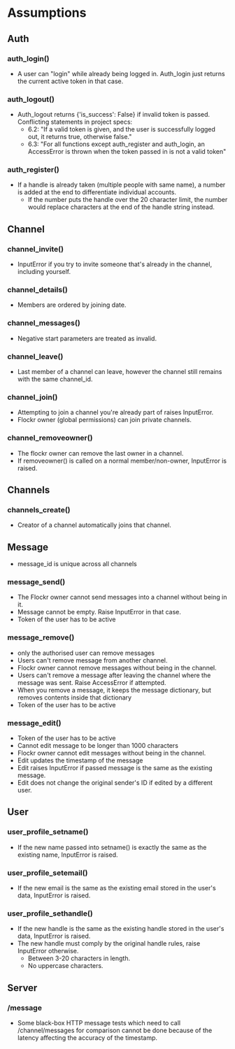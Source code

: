 # Assumptions

## Auth
### auth_login()
- A user can "login" while already being logged in. Auth_login just returns the current active token in that case.
### auth_logout()
- Auth_logout returns {'is_success': False} if invalid token is passed. Conflicting statements in project specs:
    - 6.2: "If a valid token is given, and the user is successfully logged out, it returns true, otherwise false."
    - 6.3: "For all functions except auth_register and auth_login, an AccessError is thrown when the token passed in is not a valid token"
### auth_register()
- If a handle is already taken (multiple people with same name), a number is added at the end to differentiate individual accounts.
    - If the number puts the handle over the 20 character limit, the number would replace characters at the end of the handle string instead.

## Channel
### channel_invite()
- InputError if you try to invite someone that's already in the channel, including yourself.
### channel_details()
- Members are ordered by joining date.
### channel_messages()
- Negative start parameters are treated as invalid.
### channel_leave()
- Last member of a channel can leave, however the channel still remains with the same channel_id.
### channel_join()
- Attempting to join a channel you're already part of raises InputError.
- Flockr owner (global permissions) can join private channels.
### channel_removeowner()
- The flockr owner can remove the last owner in a channel. 
- If removeowner() is called on a normal member/non-owner, InputError is raised.

## Channels
### channels_create()
- Creator of a channel automatically joins that channel.




## Message
- message_id is unique across all channels
### message_send()
- The Flockr owner cannot send messages into a channel without being in it.
- Message cannot be empty. Raise InputError in that case.
- Token of the user has to be active
### message_remove()
- only the authorised user can remove messages
- Users can't remove message from another channel. 
- Flockr owner cannot remove messages without being in the channel.
- Users can't remove a message after leaving the channel where the message was sent. Raise AccessError if attempted.
- When you remove a message, it keeps the message dictionary, but removes contents inside that dictionary
- Token of the user has to be active
### message_edit()
- Token of the user has to be active
- Cannot edit message to be longer than 1000 characters
- Flockr owner cannot edit messages without being in the channel.
- Edit updates the timestamp of the message
- Edit raises InputError if passed message is the same as the existing message.
- Edit does not change the original sender's ID if edited by a different user.

## User
### user_profile_setname()
- If the new name passed into setname() is exactly the same as the existing name, InputError is raised.
### user_profile_setemail()
- If the new email is the same as the existing email stored in the user's data, InputError is raised.
### user_profile_sethandle()
- If the new handle is the same as the existing handle stored in the user's data, InputError is raised.
- The new handle must comply by the original handle rules, raise InputError otherwise.
    - Between 3-20 characters in length.
    - No uppercase characters.

## Server
### /message
- Some black-box HTTP message tests which need to call /channel/messages for comparison cannot be done because of the latency affecting the accuracy of the timestamp.